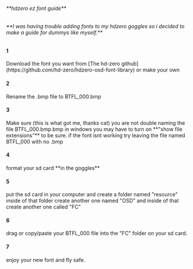  <h6>**hdzero ez font guide**<h6>
 **I was having trouble adding fonts to my hdzero goggles so i decided to make a guide for dummys like myself.**

 <h4>1</h4> Download the font you want from [The hd-zero github](https://github.com/hd-zero/hdzero-osd-font-library) or make your own
 <h4>2</h4> Rename the .bmp file to BTFL_000.bmp
 <h4>3</h4> Make sure (this is what got me, thanks cat) you are not double naming the file BTFL_000.bmp.bmp in windows you may have to turn on **"show file extensions"** to be sure. if the font isnt working try leaving the file named BTFL_000 with no .bmp
 <h4>4</h4> format your sd card **in the goggles** 
 <h4>5</h4> put the sd card in your computer and create a folder named "resource" inside of that folder create another one named "OSD" and inside of that create another one called "FC"
 <h4>6</h4> drag or copy/paste your BTFL_000 file into the "FC" folder on your sd card.
 <h4>7</h4> enjoy your new font and fly safe.


